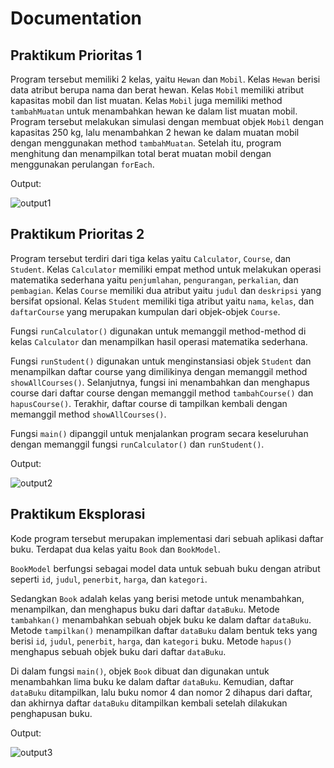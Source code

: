 # Documentation

## Praktikum Prioritas 1

Program tersebut memiliki 2 kelas, yaitu ``Hewan`` dan ``Mobil``. Kelas ``Hewan`` berisi data atribut berupa nama dan berat hewan. Kelas ``Mobil`` memiliki atribut kapasitas mobil dan list muatan. Kelas ``Mobil`` juga memiliki method ``tambahMuatan`` untuk menambahkan hewan ke dalam list muatan mobil. Program tersebut melakukan simulasi dengan membuat objek ``Mobil`` dengan kapasitas 250 kg, lalu menambahkan 2 hewan ke dalam muatan mobil dengan menggunakan method ``tambahMuatan``. Setelah itu, program menghitung dan menampilkan total berat muatan mobil dengan menggunakan perulangan ``forEach``.

Output:

![output1](https://user-images.githubusercontent.com/74108522/223054729-444f8832-c176-4708-af1a-80c037e0f175.png)

## Praktikum Prioritas 2

Program tersebut terdiri dari tiga kelas yaitu ``Calculator``, ``Course``, dan ``Student``. Kelas ``Calculator`` memiliki empat method untuk melakukan operasi matematika sederhana yaitu ``penjumlahan``, ``pengurangan``, ``perkalian``, dan ``pembagian``. Kelas ``Course`` memiliki dua atribut yaitu ``judul`` dan ``deskripsi`` yang bersifat opsional. Kelas ``Student`` memiliki tiga atribut yaitu ``nama``, ``kelas``, dan ``daftarCourse`` yang merupakan kumpulan dari objek-objek ``Course``.

Fungsi ``runCalculator()`` digunakan untuk memanggil method-method di kelas ``Calculator`` dan menampilkan hasil operasi matematika sederhana.

Fungsi ``runStudent()`` digunakan untuk menginstansiasi objek ``Student`` dan menampilkan daftar course yang dimilikinya dengan memanggil method ``showAllCourses()``. Selanjutnya, fungsi ini menambahkan dan menghapus course dari daftar course dengan memanggil method ``tambahCourse()`` dan ``hapusCourse()``. Terakhir, daftar course di tampilkan kembali dengan memanggil method ``showAllCourses()``.

Fungsi ``main()`` dipanggil untuk menjalankan program secara keseluruhan dengan memanggil fungsi ``runCalculator()`` dan ``runStudent()``.

Output:

![output2](https://user-images.githubusercontent.com/74108522/223054734-857558a3-2bf6-449d-9918-356568521046.png)

## Praktikum Eksplorasi

Kode program tersebut merupakan implementasi dari sebuah aplikasi daftar buku. Terdapat dua kelas yaitu ``Book`` dan ``BookModel``.

``BookModel`` berfungsi sebagai model data untuk sebuah buku dengan atribut seperti ``id``, ``judul``, ``penerbit``, ``harga``, dan ``kategori``.

Sedangkan ``Book`` adalah kelas yang berisi metode untuk menambahkan, menampilkan, dan menghapus buku dari daftar ``dataBuku``. Metode ``tambahkan()`` menambahkan sebuah objek buku ke dalam daftar ``dataBuku``. Metode ``tampilkan()`` menampilkan daftar ``dataBuku`` dalam bentuk teks yang berisi ``id``, ``judul``, ``penerbit``, ``harga``, dan ``kategori`` buku. Metode ``hapus()`` menghapus sebuah objek buku dari daftar ``dataBuku``.

Di dalam fungsi ``main()``, objek ``Book`` dibuat dan digunakan untuk menambahkan lima buku ke dalam daftar ``dataBuku``. Kemudian, daftar ``dataBuku`` ditampilkan, lalu buku nomor 4 dan nomor 2 dihapus dari daftar, dan akhirnya daftar ``dataBuku`` ditampilkan kembali setelah dilakukan penghapusan buku.

Output:

![output3](https://user-images.githubusercontent.com/74108522/223054737-db4c35cf-abb2-4bc9-ab8c-85420758a2ff.png)

